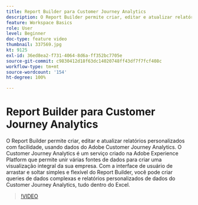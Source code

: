 ```yaml
---
title: Report Builder para Customer Journey Analytics
description: O Report Builder permite criar, editar e atualizar relatórios personalizados com facilidade, usando dados do Adobe Customer Journey Analytics. O Customer Journey Analytics é um serviço criado na Adobe Experience Platform que permite unir várias fontes de dados para criar uma visualização integral da sua empresa. Com a interface de usuário de arrastar e soltar simples e flexível do Report Builder, você pode criar queries de dados complexas e relatórios personalizados de dados do Customer Journey Analytics, tudo dentro do Excel.
feature: Workspace Basics
role: User
level: Beginner
doc-type: feature video
thumbnail: 337569.jpg
kt: 9125
exl-id: 36ed8ea2-f731-4064-8d6a-ff352bc7705e
source-git-commit: c9830412d18f63dc14020748ff43df7f7fcf408c
workflow-type: tm+mt
source-wordcount: '154'
ht-degree: 100%

---
```


# Report Builder para Customer Journey Analytics

O Report Builder permite criar, editar e atualizar relatórios personalizados com facilidade, usando dados do Adobe Customer Journey Analytics. O Customer Journey Analytics é um serviço criado na Adobe Experience Platform que permite unir várias fontes de dados para criar uma visualização integral da sua empresa. Com a interface de usuário de arrastar e soltar simples e flexível do Report Builder, você pode criar queries de dados complexas e relatórios personalizados de dados do Customer Journey Analytics, tudo dentro do Excel.


>[!VIDEO](https://video.tv.adobe.com/v/337569/?quality=12&learn=on)
